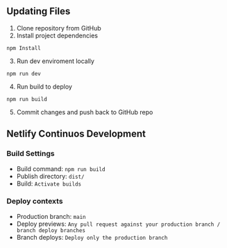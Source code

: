 ## Updating Files

1. Clone repository from GitHub
2. Install project dependencies
```
npm Install
```
3. Run dev enviroment locally
```
npm run dev
```
4. Run build to deploy
```
npm run build
```
5. Commit changes and push back to GitHub repo


## Netlify Continuos Development

### Build Settings

* Build command: `npm run build`
* Publish directory: `dist/`
* Build: `Activate builds`

### Deploy contexts

* Production branch: `main`
* Deploy previews: `Any pull request against your production branch / branch deploy branches`
* Branch deploys: `Deploy only the production branch`

